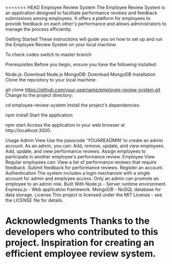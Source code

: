 <<<<<<< HEAD
Employee Review System
The Employee Review System is an application designed to facilitate performance reviews and feedback submissions among employees. It offers a platform for employees to provide feedback on each other's performance and allows administrators to manage the process efficiently.

Getting Started
These instructions will guide you on how to set up and run the Employee Review System on your local machine.

To check codes switch to master branch

Prerequisites
Before you begin, ensure you have the following installed:

Node.js: Download Node.js
MongoDB: Download MongoDB
Installation
Clone the repository to your local machine:


git clone https://github.com/your-username/employee-review-system.git
Change to the project directory:


cd employee-review-system
Install the project's dependencies:


npm install
Start the application:

npm start
Access the application in your web browser at http://localhost:3000.

Usage
Admin View
Use the passcode 'YOUAREADMIN' to create an admin account.
As an admin, you can:
Add, remove, update, and view employees.
Add, update, and view performance reviews.
Assign employees to participate in another employee's performance review.
Employee View
Regular employees can:
View a list of performance reviews that require feedback.
Submit feedback for performance reviews.
Register an account.
Authentication
The system includes a login mechanism with a single account for admin and employee access.
Only an admin can promote an employee to an admin role.
Built With
Node.js - Server runtime environment.
Express.js - Web application framework.
MongoDB - NoSQL database for data storage.
License
This project is licensed under the MIT License - see the LICENSE file for details.

Acknowledgments
Thanks to the developers who contributed to this project.
Inspiration for creating an efficient employee review system.
=======

